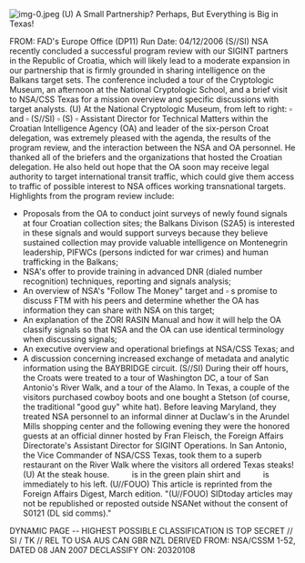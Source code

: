 ![img-0.jpeg](img-0.jpeg)
(U) A Small Partnership? Perhaps, But Everything is Big in Texas!

FROM:
FAD's Europe Office (DP11)
Run Date: 04/12/2006
(S//SI) NSA recently concluded a successful program review with our SIGINT partners in the Republic of Croatia, which will likely lead to a moderate expansion in our partnership that is firmly grounded in sharing intelligence on the Balkans target sets. The conference included a tour of the Cryptologic Museum, an afternoon at the National Cryptologic School, and a brief visit to NSA/CSS Texas for a mission overview and specific discussions with target analysts.
(U) At the National Cryptologic Museum, from left to right: $\square$ and $\square$
(S//SI) $\square$ (S) $\square$ Assistant Director for Technical Matters within the Croatian Intelligence Agency (OA) and leader of the six-person Croat delegation, was extremely pleased with the agenda, the results of the program review, and the interaction between the NSA and OA personnel. He thanked all of the briefers and the organizations that hosted the Croatian delegation. He also held out hope that the OA soon may receive legal authority to target international transit traffic, which could give them access to traffic of possible interest to NSA offices working transnational targets. Highlights from the program review include:

- Proposals from the OA to conduct joint surveys of newly found signals at four Croatian collection sites; the Balkans Divison (S2A5) is interested in these signals and would support surveys because they believe sustained collection may provide valuable intelligence on Montenegrin leadership, PIFWCs (persons indicted for war crimes) and human trafficking in the Balkans;
- NSA's offer to provide training in advanced DNR (dialed number recognition) techniques, reporting and signals analysis;
- An overview of NSA's "Follow The Money" target and $\square$ s promise to discuss FTM with his peers and determine whether the OA has information they can share with NSA on this target;
- An explanation of the ZORI RASIN Manual and how it will help the OA classify signals so that NSA and the OA can use identical terminology when discussing signals;
- An executive overview and operational briefings at NSA/CSS Texas; and
- A discussion concerning increased exchange of metadata and analytic information using the BAYBRIDGE circuit.
(S//SI) During their off hours, the Croats were treated to a tour of Washington DC, a tour of San Antonio's River Walk, and a tour of the Alamo. In Texas, a couple of the visitors purchased cowboy boots and one bought a Stetson (of course, the traditional "good guy" white hat). Before leaving Maryland, they treated NSA personnel to an informal dinner at Duclaw's in the Arundel Mills shopping center and the following evening they were the honored guests at an official dinner hosted by Fran Fleisch, the Foreign Affairs Directorate's Assistant Director for SIGINT Operations. In San Antonio, the Vice Commander of NSA/CSS Texas, took them to a superb restaurant on the River Walk where the visitors all ordered Texas steaks!
(U) At the steak house. $\qquad$ is in the green plain shirt and $\qquad$ is immediately to his left.
(U//FOUO) This article is reprinted from the Foreign Affairs Digest, March edition.
"(U//FOUO) SIDtoday articles may not be republished or reposted outside NSANet without the consent of S0121 (DL sid comms)."

DYNAMIC PAGE -- HIGHEST POSSIBLE CLASSIFICATION IS
TOP SECRET // SI / TK // REL TO USA AUS CAN GBR NZL
DERIVED FROM: NSA/CSSM 1-52, DATED 08 JAN 2007 DECLASSIFY ON: 20320108
